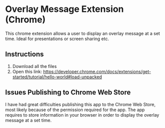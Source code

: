 # Overlay Message Extension (Chrome)
This chrome extension allows a user to display an overlay message at a set time. Ideal for presentations or screen sharing etc.

## Instructions
1. Download all the files 
2. Open this link: https://developer.chrome.com/docs/extensions/get-started/tutorial/hello-world#load-unpacked
## Issues Publishing to Chrome Web Store 
I have had great difficulties publishing this app to the Chrome Web Store, most likely because of the permission required for the app. The app requires to store information in your browser in order to display the overlay message at a set time.
